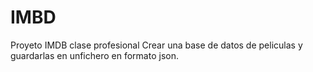 # IMBD
Proyeto IMDB clase profesional
Crear una base de datos de peliculas y guardarlas en unfichero en formato json.
